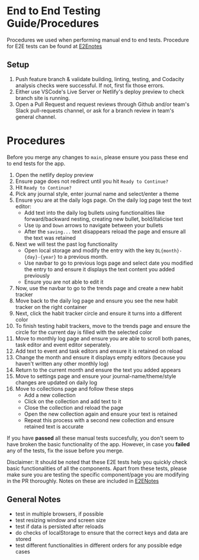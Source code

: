# End to End Testing Guide/Procedures

Procedures we used when performing manual end to end tests.
Procedure for E2E tests can be found at [E2Enotes](E2Enotes.md)

## Setup

1. Push feature branch & validate building, linting, testing, and Codacity analysis checks were successful. If not, first fix those errors. 
2. Either use VSCode's Live Server or Netlify's deploy preview to check branch site is running.
3. Open a Pull Request and request reviews through Github and/or team's Slack pull-requests channel, or ask for a branch review in team's general channel.

# Procedures

Before you merge any changes to `main`, please ensure you pass these end to end tests for the app.

1. Open the netlify deploy preview
2. Ensure page does not redirect until you hit `Ready to Continue?`
3. Hit `Ready to Continue?`
4. Pick any journal style, enter journal name and select/enter a theme
5. Ensure you are at the daily logs page. On the daily log page test the text editor:
   - Add text into the daily log bullets using functionalities like forward/backward nesting, creating new bullet, bold/italicise text
   - Use `Up` and `Down` arrows to navigate between your bullets
   - After the `saving...` text disappears reload the page and ensure all the text was retained
6. Next we will test the past log functionality
   - Open local storage and modify the entry with the key `DL{month}-{day}-{year}` to a previous month. 
   - Use navbar to go to previous logs page and select date you modified the entry to and ensure it displays the text content you added previously
   - Ensure you are not able to edit it
7. Now, use the navbar to go to the trends page and create a new habit tracker
8. Move back to the daily log page and ensure you see the new habit tracker on the right container
9.  Next, click the habit tracker circle and ensure it turns into a different color
10. To finish testing habit trackers, move to the trends page and ensure the circle for the current day is filled with the selected color
11. Move to monthly log page and ensure you are able to scroll both panes, task editor and event editor seperately.
12. Add text to event and task editors and ensure it is retained on reload
13. Change the month and ensure it displays empty editors (because you haven't written any other monthly log)
14. Return to the current month and ensure the text you added appears
15. Move to settings page and ensure your journal-name/theme/style changes are updated on daily log
16. Move to collections page and follow these steps
    - Add a new collection
    - Click on the collection and add text to it
    - Close the collection and reload the page
    - Open the new collection again and ensure your text is retained
    - Repeat this process with a second new collection and ensure retained text is accurate

If you have **passed** all these manual tests succesfully, you don't seem to have broken the basic functionality of the app.
However, in case you **failed** any of the tests, fix the issue before you merge. 

Disclaimer: It should be noted that these E2E tests help you quickly check basic functionalities of all the components. Apart from these tests, please make sure you are testing the specific component/page you are modifying in the PR thoroughly. Notes on these are included in [E2ENotes](E2Enotes.md)



## General Notes

- test in multiple browsers, if possible
- test resizing window and screen size
- test if data is persisted after reloads
- do checks of localStorage to ensure that the correct keys and data are stored
- test different functionalities in different orders for any possible edge cases





